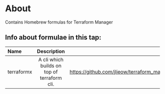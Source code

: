 # About

Contains Homebrew formulas for Terraform Manager

## Info about formulae in this tap: 

| Name | Description | Link
| :---     |   :---: | ---:
| terraformx | A cli which builds on top of terraform cli. | https://github.com/jlieow/terraform_manager
